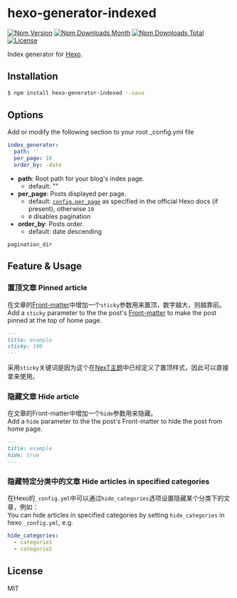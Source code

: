# hexo-generator-indexed

[![Npm Version](https://img.shields.io/npm/v/hexo-generator-indexed.svg)](https://npmjs.org/package/hexo-generator-indexed)
[![Npm Downloads Month](https://img.shields.io/npm/dm/hexo-generator-indexed.svg)](https://npmjs.org/package/hexo-generator-indexed)
[![Npm Downloads Total](https://img.shields.io/npm/dt/hexo-generator-indexed.svg)](https://npmjs.org/package/hexo-generator-indexed)
[![License](https://img.shields.io/npm/l/hexo-generator-indexed.svg)](https://npmjs.org/package/hexo-generator-indexed)

Index generator for [Hexo].

## Installation

``` bash
$ npm install hexo-generator-indexed --save
```

## Options
Add or modify the following section to your root _config.yml file

``` yaml
index_generator:
  path: ''
  per_page: 10
  order_by: -date
```

- **path**: Root path for your blog's index page. 
  - default: ""
- **per_page**: Posts displayed per page.
  - default: [`config.per_page`](https://hexo.io/docs/configuration.html#Pagination) as specified in the official Hexo docs (if present), otherwise `10`
  - `0` disables pagination
- **order_by**: Posts order. 
  - default: date descending

`pagination_dir`

## Feature & Usage

### 置顶文章 Pinned article

在文章的[Front-matter](https://hexo.io/docs/front-matter)中增加一个`sticky`参数用来置顶，数字越大，则越靠前。  
Add a `sticky` parameter to the the post's [Front-matter](https://hexo.io/docs/front-matter) to make the post pinned at the top of home page.

```markdown
---
title: example
sticky: 100
---
```

采用`sticky`关键词是因为这个在[NexT主题](https://github.com/theme-next/hexo-theme-next)中已经定义了置顶样式，因此可以直接拿来使用。

### 隐藏文章 Hide article

在文章的Front-matter中增加一个`hide`参数用来隐藏。  
Add a `hide` parameter to the the post's Front-matter to hide the post from home page.

```markdown
---
title: example
hide: true
---
```

### 隐藏特定分类中的文章 Hide articles in specified categories

在Hexo的`_config.yml`中可以通过`hide_categories`选项设置隐藏某个分类下的文章，例如：  
You can hide articles in specified categories by setting `hide_categories` in hexo `_config.yml`, e.g.

```yml
hide_categories:
  - categorie1
  - categorie2
```

## License

MIT

[Hexo]: http://hexo.io/
